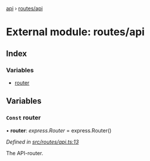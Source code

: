 [api](../README.md) › [routes/api](routes_api.md)

# External module: routes/api

## Index

### Variables

* [router](routes_api.md#const-router)

## Variables

### `Const` router

• **router**: *express.Router* = express.Router()

*Defined in [src/routes/api.ts:13](https://github.com/KainPlan/api/blob/1c0199f/src/routes/api.ts#L13)*

The API-router.
